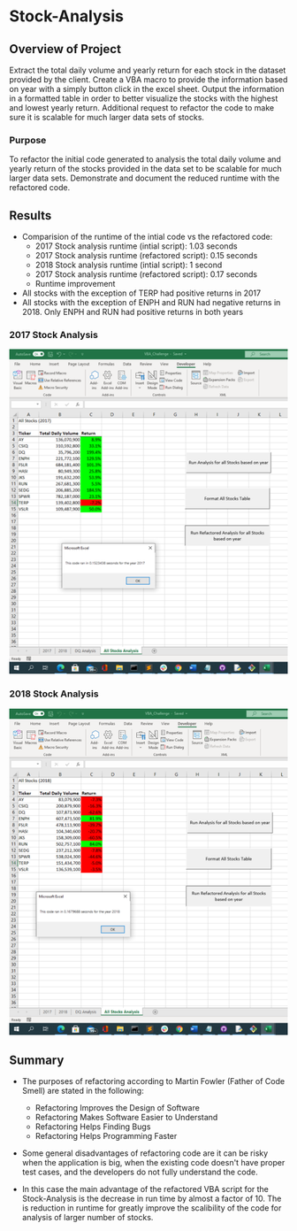 # Stock-Analysis

## Overview of Project
Extract the total daily volume and yearly return for each stock in the dataset provided by the client.  Create a VBA macro to provide the information based on year with a simply button click in the excel sheet. Output the information in a formatted table in order to better visualize the stocks with the highest and lowest yearly return.  Additional request to refactor the code to make sure it is scalable for much larger data sets of stocks.      

### Purpose
To refactor the initial code generated to analysis the total daily volume and yearly return of the stocks provided in the data set to be scalable for much larger data sets.  Demonstrate and document the reduced runtime with the refactored code.  

## Results
- Comparision of the runtime of the intial code vs the refactored code:
  - 2017 Stock analysis runtime (intial script): 1.03 seconds 
  - 2017 Stock analysis runtime (refactored script): 0.15 seconds
  - 2018 Stock analysis runtime (intial script): 1 second
  - 2017 Stock analysis runtime (refactored script): 0.17 seconds
  - Runtime improvement
- All stocks with the exception of TERP had positive returns in 2017
- All stocks with the exception of ENPH and RUN had negative returns in 2018.  Only ENPH and RUN had positive returns in both years

### 2017 Stock Analysis
![Alt Text](https://github.com/syoder821/stock-analysis/blob/main/VBA_Challenge_2017.png)


### 2018 Stock Analysis
![Alt Text](https://github.com/syoder821/stock-analysis/blob/main/VBA_Challenge_2018.png)
 
## Summary
- The purposes of refactoring according to Martin Fowler (Father of Code Smell) are stated in the following:
  - Refactoring Improves the Design of Software
  - Refactoring Makes Software Easier to Understand
  - Refactoring Helps Finding Bugs
  - Refactoring Helps Programming Faster

- Some general disadvantages of refactoring code are it can be risky when the application is big, when the existing code doesn't have proper test cases, and the developers do not fully understand the code. 
 
- In this case the main advantage of the refactored VBA script for the Stock-Analysis is the decrease in run time by almost a factor of 10. The is reduction in runtime for greatly improve the scalibility of the code for analysis of larger number of stocks.  
